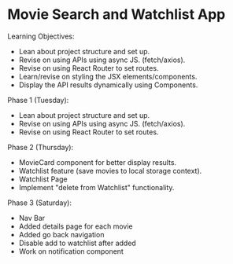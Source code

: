 # Movie Search and Watchlist App

Learning Objectives:
- Lean about project structure and set up.
- Revise on using APIs using async JS. (fetch/axios).
- Revise on using React Router to set routes.
- Learn/revise on styling the JSX elements/components.
- Display the API results dynamically using Components.


Phase 1 (Tuesday):
- Lean about project structure and set up.
- Revise on using APIs using async JS. (fetch/axios).
- Revise on using React Router to set routes.

Phase 2 (Thursday):
- MovieCard component for better display results.
- Watchlist feature (save movies to local storage context).
- Watchlist Page
- Implement "delete from Watchlist" functionality.

Phase 3 (Saturday):
- Nav Bar
- Added details page for each movie 
- Added go back navigation
- Disable add to watchlist after added
- Work on notification component